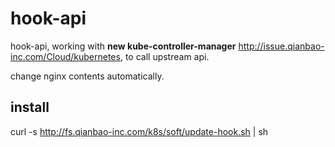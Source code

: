 # hook-api

hook-api, working with **new kube-controller-manager** <http://issue.qianbao-inc.com/Cloud/kubernetes>, to call upstream api. 

change nginx contents automatically.

## install

curl -s http://fs.qianbao-inc.com/k8s/soft/update-hook.sh | sh
